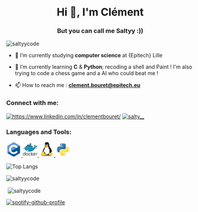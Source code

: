<h1 align="center">Hi 👋, I'm Clément</h1>
<h3 align="center">But you can call me Saltyy :)) </h3>
<p align="left"> <img src="https://komarev.com/ghpvc/?username=saltyycode&label=Profile%20views&color=0e75b6&style=flat" alt="saltyycode" /> </p>

- 🔭 I’m currently studying **computer science** at {Epitech} Lille 

- 🌱 I’m currently learning **C** & **Python**; recoding a shell and Paint ! I'm also trying to code a chess game and a AI who could beat me ! 

- 📫 How to reach me : **clement.bouret@epitech.eu**

<h3 align="left">Connect with me:</h3>
<p align="left">
<a href="https://www.linkedin.com/in/clementbouret/" target="blank"><img align="center" src="https://raw.githubusercontent.com/rahuldkjain/github-profile-readme-generator/master/src/images/icons/Social/linked-in-alt.svg" alt="https://www.linkedin.com/in/clementbouret/" height="30" width="40" /></a>
<a href="https://discord.gg/salty__" target="blank"><img align="center" src="https://raw.githubusercontent.com/rahuldkjain/github-profile-readme-generator/master/src/images/icons/Social/discord.svg" alt="salty__" height="30" width="40" /></a>
</p>

<h3 align="left">Languages and Tools:</h3>
<p align="left"> <a href="https://www.cprogramming.com/" target="_blank" rel="noreferrer"> <img src="https://raw.githubusercontent.com/devicons/devicon/master/icons/c/c-original.svg" alt="c" width="40" height="40"/> </a> <a href="https://www.docker.com/" target="_blank" rel="noreferrer"> <img src="https://raw.githubusercontent.com/devicons/devicon/master/icons/docker/docker-original-wordmark.svg" alt="docker" width="40" height="40"/> </a> <a href="https://www.linux.org/" target="_blank" rel="noreferrer"> <img src="https://raw.githubusercontent.com/devicons/devicon/master/icons/linux/linux-original.svg" alt="linux" width="40" height="40"/> </a> <a href="https://www.python.org" target="_blank" rel="noreferrer"> <img src="https://raw.githubusercontent.com/devicons/devicon/master/icons/python/python-original.svg" alt="python" width="40" height="40"/> </a> </p>

![Top Langs](https://github-readme-stats.vercel.app/api/top-langs/?username=Saltyycode&hide_progress=true&size_weight=0.5&count_weight=0.5)

<p><img align="center" src="https://github-readme-streak-stats.herokuapp.com/?user=saltyycode&theme=dark&" alt="saltyycode" /></p>

<p>&nbsp;<img align="center" src="https://github-readme-stats.vercel.app/api?username=saltyycode&theme=holi&show_icons=true&locale=en" alt="saltyycode" /></p>


[![spotify-github-profile](https://spotify-github-profile.vercel.app/api/view?uid=thesaltyy&cover_image=true&theme=compact&show_offline=true&background_color=000000&interchange=false)](https://spotify-github-profile.vercel.app/api/view?uid=thesaltyy&redirect=true)

